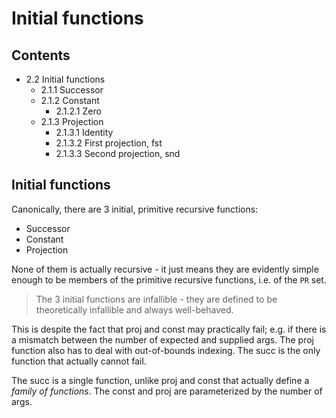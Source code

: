 # Initial functions

## Contents

- 2.2 Initial functions
  - 2.1.1 Successor
  - 2.1.2 Constant
    - 2.1.2.1 Zero
  - 2.1.3 Projection
    - 2.1.3.1 Identity
    - 2.1.3.2 First projection, fst
    - 2.1.3.3 Second projection, snd

## Initial functions

Canonically, there are 3 initial, primitive recursive functions:
- Successor
- Constant
- Projection

None of them is actually recursive - it just means they are evidently simple enough to be members of the primitive recursive functions, i.e. of the `PR` set.

>The 3 initial functions are infallible - they are defined to be theoretically infallible and always well-behaved.

This is despite the fact that proj and const may practically fail; e.g. if there is a mismatch between the number of expected and supplied args. The proj function also has to deal with out-of-bounds indexing. The succ is the only function that actually cannot fail.

The succ is a single function, unlike proj and const that actually define a *family of functions*. The const and proj are parameterized by the number of args.
